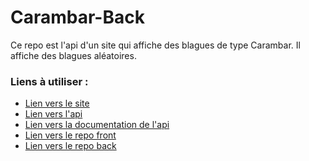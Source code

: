 # Carambar-Back

Ce repo est l'api d'un site qui affiche des blagues de type Carambar.
Il affiche des blagues aléatoires.

### Liens à utiliser :
- [Lien vers le site](https://carambar-front.vercel.app/)
- [Lien vers l'api](https://carambar-back-saob.onrender.com/)
- [Lien vers la documentation de l'api](https://carambar-back-saob.onrender.com/api/docs)
- [Lien vers le repo front](https://github.com/Emixam309/carambar-front)
- [Lien vers le repo back](https://github.com/Emixam309/chatbot-back)